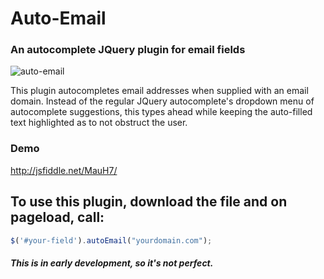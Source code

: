 # Auto-Email
### An autocomplete JQuery plugin for email fields

![auto-email](https://github.com/chrisyuska/auto-email/raw/master/screenshot.png)

This plugin autocompletes email addresses when supplied with an email domain.  Instead of the regular JQuery autocomplete's dropdown menu of autocomplete suggestions, this types ahead while keeping the auto-filled text highlighted as to not obstruct the user.

### Demo

http://jsfiddle.net/MauH7/

## To use this plugin, download the file and on pageload, call:

```javascript
$('#your-field').autoEmail("yourdomain.com");
```

##### This is in early development, so it's not perfect.
